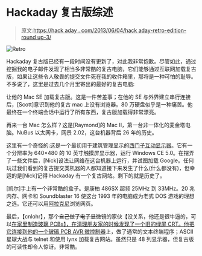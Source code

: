 # Hackaday 复古版综述

> 原文:[https://hack aday . com/2013/06/04/hack aday-retro-edition-round up-3/](https://hackaday.com/2013/06/04/hackaday-retro-edition-roundup-3/)

![Retro](../Images/d29a96e005074190d7d31942979affce.png)

Hackaday 复古版已经有一段时间没有更新了，对此我非常抱歉。尽管如此，通过挖掘我的电子邮件发现了相当多非常酷的复古电脑，它们能够通过互联网加载复古版，如果让这些令人敬畏的提交文件死在我的收件箱里，那将是一种可怕的耻辱。不多说了，这里是过去几个月里寄出的最好的复古电脑:

让他的 Mac SE 加载复古版。这是一件苦差事；在他的 SE 与外界建立串行连接后，[Scott]意识到他的复古 mac 上没有浏览器。80 万硬盘似乎是一种痛苦。他最终在一个终端会话中运行了所有东西，复古版加载得非常漂亮。

再来一台 Mac 怎么样？这是[Raymond]的 Mac II，第一台非一体化的麦金塔电脑。NuBus 以太网卡，网景 2.02，这台机器背后 26 年的历史。

这里有一个奇怪的:这是一个最初用于建筑管理显示的[西门子互动显示器](http://hackaday.com/wp-content/uploads/2013/06/siemens_mp270.jpg)。它有一个分辨率为 640×480 的 10 英寸触摸屏显示器，运行 Windows CE 5.0。在摆弄了一些文件后，[Nick]设法让网络在这台机器上运行，并试图加载 Google。任何玩过我们看到的复古提交类机器的人都知道接下来发生了什么(什么都没有)，但幸运的是[Nick]记得 Hackaday 有一个复古网站。剩下的就是历史了。

[凯尔]手上有一个非常酷的盒子。是康柏 486SX 超频 25MHz 到 33MHz。20 兆内存、网卡和 Soundblaster 16 使这台 1993 年的电脑成为老式 DOS 游戏的理想之选。它还可以用[阿拉克尼](http://en.wikipedia.org/wiki/Arachne_(web_browser))浏览网页。

最后，【cnlohr】，那个~~自己做了电子显微镜~~的家伙【没关系，他还是很牛逼的，可以[在家里制造玻璃 PCBs】，在清理朋友家的时候发现了一个旧的绿屏 CRT。他](http://hackaday.com/2012/07/16/glass-pcb-led-clock/)[把它连接到他的一个玻璃 PCB AVR 微控制器](http://www.youtube.com/watch?v=86QWwPGmY88)上，做了通常的文本终端程序；ASCII 星球大战与 telnet 和使用 lynx 加载复古网站。虽然只是 48 列显示器，但复古版的可读性却令人惊讶。非常酷。